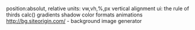 position:absolut, relative
units: vw,vh,%,px
vertical alignment
ui: the rule of thirds
calc()
gradients
shadow
color formats
animations
http://bg.siteorigin.com/ - background image generator